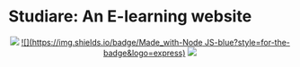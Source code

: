 # Studiare: An E-learning website
<div align="center">


[![](https://img.shields.io/badge/Made_with-React-red?style=for-the-badge&logo=react)](https://flutter.dev/docs)
[![](https://img.shields.io/badge/Made_with-Node JS-blue?style=for-the-badge&logo=express)](https://flutter.dev/docs)
[![](https://img.shields.io/badge/IDE-Visual_Studio_Code-purple?style=for-the-badge&logo=visual-studio-code)](https://code.visualstudio.com/  "Visual Studio Code")

</div>
